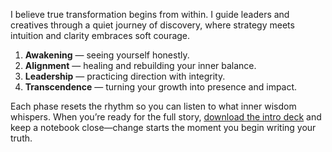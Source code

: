 I believe true transformation begins from within. I guide leaders and creatives through a quiet journey of discovery, where strategy meets intuition and clarity embraces soft courage.

1. **Awakening** — seeing yourself honestly.  
2. **Alignment** — healing and rebuilding your inner balance.  
3. **Leadership** — practicing direction with integrity.  
4. **Transcendence** — turning your growth into presence and impact.

Each phase resets the rhythm so you can listen to what inner wisdom whispers. When you’re ready for the full story, [download the intro deck](/docs/intro.pdf) and keep a notebook close—change starts the moment you begin writing your truth.
